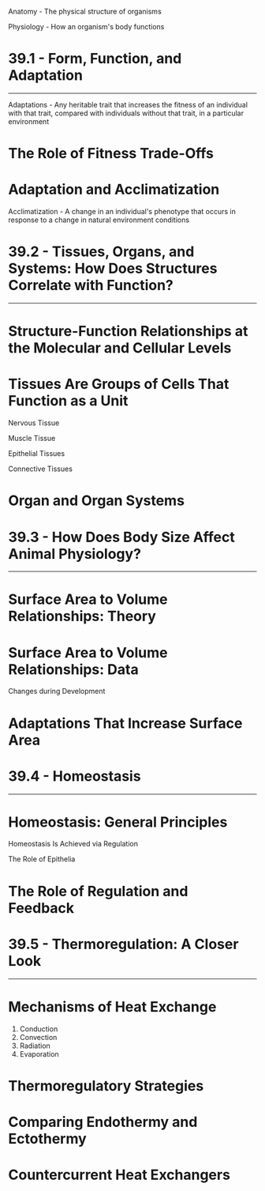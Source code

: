 Anatomy - The physical structure of organisms

Physiology - How an organism's body functions


# 39.1 - Form, Function, and Adaptation

---

Adaptations - Any heritable trait that increases the fitness of an individual with that trait, compared with individuals without that trait, in a particular environment


# The Role of Fitness Trade-Offs

# Adaptation and Acclimatization

Acclimatization - A change in an individual's phenotype that occurs in response to a change in natural environment conditions



# 39.2 - Tissues, Organs, and Systems: How Does Structures Correlate with Function?

---

# Structure-Function Relationships at the Molecular and Cellular Levels

# Tissues Are Groups of Cells That Function as a Unit

Nervous Tissue

Muscle Tissue

Epithelial Tissues

Connective Tissues

# Organ and Organ Systems



# 39.3 - How Does Body Size Affect Animal Physiology?

---

# Surface Area to Volume Relationships: Theory

# Surface Area to Volume Relationships: Data

Changes during Development

# Adaptations That Increase Surface Area




# 39.4 - Homeostasis

---

# Homeostasis: General Principles

Homeostasis Is Achieved via Regulation

The Role of Epithelia

# The Role of Regulation and Feedback



# 39.5 - Thermoregulation: A Closer Look

---

# Mechanisms of Heat Exchange

1. Conduction
2. Convection
3. Radiation
4. Evaporation


# Thermoregulatory Strategies

# Comparing Endothermy and Ectothermy

# Countercurrent Heat Exchangers

